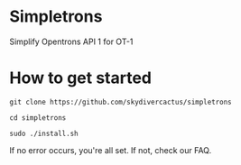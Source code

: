 # Simpletrons
Simplify Opentrons API 1 for OT-1 

# How to get started

`git clone https://github.com/skydivercactus/simpletrons`

`cd simpletrons`

`sudo ./install.sh`

If no error occurs, you're all set. If not, check our FAQ. 


# 
